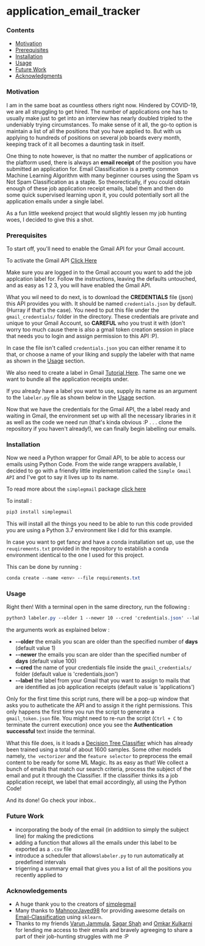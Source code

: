# application_email_tracker

### Contents

* [Motivation](#Motivation)
* [Prerequisites](#Prerequisites)
* [Installation](#Installation)        
* [Usage](#Usage)
* [Future Work](#Future-Work)
* [Acknowledgments](#Acknowledgments)

### Motivation

I am in the same boat as countless others right now. Hindered by COVID-19, we are all struggling to get hired. The number of applications one has to usually make just to get into an interview has nearly doubled tripled to the undeniably trying circumstances. To make sense of it all, the go-to option is maintain a list of all the positions that you have applied to. But with us applying to hundreds of positions on several job boards every month, keeping track of it all becomes a daunting task in itself.

One thing to note however, is that no matter the number of applications or the plaftorm used, there is always an **email receipt** of the position you have submitted an application for. Email Classification is a pretty common Machine Learning Algorithm with many beginner courses using the Spam vs Not Spam Classification as a staple. So theorectically, if you could obtain enough of these job application receipt emails, label them and then do some quick supervised learning upon it, you could potentially sort all the application emails under a single label. 

As a fun little weekend project that would slightly lessen my job hunting woes, I decided to give this a shot.

### Prerequisites

To start off, you'll need to enable the Gmail API for your Gmail account.

To activate the Gmail API [Click Here](https://developers.google.com/gmail/api/quickstart/python)

Make sure you are logged in to the Gmail account you want to add the job applcation label for.
Follow the instructions, leaving the defaults untouched, and as easy as 1 2 3, you will have enabled the Gmail API.

What you wil need to do next, is to download the **CREDENTIALS** file (json) this API provides you with. It should be named `credentials.json` by default. (Hurray if that's the case). You need to put this file under the `gmail_credentials/` folder in the directory. These credentials are private and unique to your Gmail Account, so **CAREFUL** who you trust it with (don't worry too much cause there is also a gmail token creation session in place that needs you to login and assign permission to this API :P).

In case the file isn't called `credentials.json` you can either rename it to that, or choose a name of your liking and supply the labeler with that name as shown in the [Usage](#Usage) section.

We also need to create a label in Gmail [Tutorial Here](https://support.google.com/mail/answer/118708?co=GENIE.Platform%3DDesktop&hl=en). The same one we want to bundle all the application receipts under.

If you already have a label you want to use, supply its name as an argument to the `labeler.py` file as shown below in the [Usage](#Usage) section.

Now that we have the credentials for the Gmail API, the a label ready and waiting in Gmail, the environment set up with all the necessary libraries in it as well as the code we need run (that's kinda obvious :P . . .  clone the repository if you haven't already!), we can finally begin labelling our emails.

### Installation

Now we need a Python wrapper for Gmail API, to be able to access our emails using Python Code. From the wide range wrappers available, I decided to go with a friendly little implementation called the `Simple Gmail API` and I've got to say it lives up to its name.

To read more about the `simplegmail` package [click here](https://pypi.org/project/simplegmail/)

To install :

```SCSS
pip3 install simplegmail
```
This will install all the things you need to be able to run this code provided you are using a Python 3.7 environment like I did for this example.

In case you want to get fancy and have a conda installation set up, use the `reuqirements.txt` provided in the repository to establish a conda environment identical to the one I used for this project.

This can be done by running :
```SCSS
conda create --name <env> --file requirements.txt
```

### Usage

Right then! With a terminal open in the same directory, run the following :

```SCSS
python3 labeler.py --older 1 --newer 10 --cred 'credentials.json' --label 'applications'
```
the arguments work as explained below :

- **--older** the emails you scan are older than the specified number of **days** (default value 1)
- **--newer** the emails you scan are older than the specified number of **days** (default value 100)
- **--cred** the name of your credentials file inside the `gmail_credentials/` folder (default value is 'credentials.json')
- **--label** the label from your Gmail that you want to assign to mails that are identified as job application receipts (default value is 'applications')

Only for the first time this script runs, there will be a pop-up window that asks you to autheticate the API and to assign it the right permissions. This only happens the first time you run the script to generate a `gmail_token.json` file. You might need to re-run the script (```Ctrl + C``` to terminate the current execution) once you see the **Authentication successful** text inside the terminal.

What this file does, is it loads a [Decision Tree Classifier](https://scikit-learn.org/stable/modules/generated/sklearn.tree.DecisionTreeClassifier.html) which has already been trained using a total of about 1600 samples. Some other models namely, `the vectorizer` and the `feature selector` to preprocess the email content to be ready for some ML Magic.  Its as easy as that! We collect a bunch of emails that match our search criteria, process the subject of the email and put it through the Classifier. If the classifier thinks its a job application receipt, we label that email accordingly, all using the Python Code! 

And its done! Go check your inbox..

### Future Work

- incorporating the body of the email (in additiion to simply the subject line) for making the predictions
- adding a function that allows all the emails under this label to be exported as a `.csv` file
- introduce a scheduler that allows`labeler.py` to run automatically at predefined intervals
- trigerring a summary email that gives you a list of all the positions you recently applied to 

### Acknowledgements

- A huge thank you to the creators of [simplegmail](https://pypi.org/project/simplegmail/) 
- Many thanks to [MahnoorJaved98](https://github.com/MahnoorJaved98) for providing awesome details on [Email-Classification](https://towardsdatascience.com/the-best-machine-learning-algorithm-for-email-classification-39888e7b1846) using `sklearn`.
- Thanks to my friends [Varun Jammula](https://github.com/varunjammula), [Sagar Shah](https://github.com/shahsagar) and [Omkar Kulkarni](https://github.com/Omkar21) for lending me access to their emails and bravely agreeging to share a part of their job-hunting struggles with me :P

